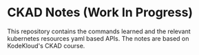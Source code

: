 # CKAD Notes (Work In Progress)

This repository contains the commands learned and the relevant kubernetes resources yaml based APIs. The notes are based on KodeKloud's CKAD course.
